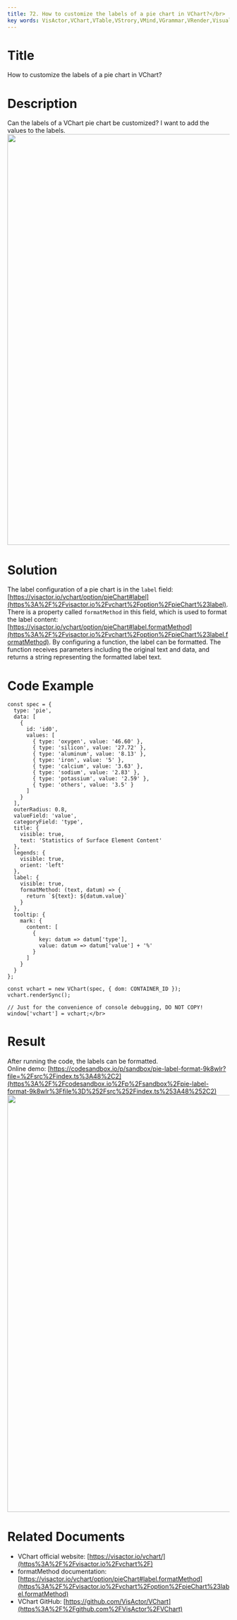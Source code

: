 ```yaml
---
title: 72. How to customize the labels of a pie chart in VChart?</br>
key words: VisActor,VChart,VTable,VStrory,VMind,VGrammar,VRender,Visualization,Chart,Data,Table,Graph,Gis,LLM
---
```

# Title

How to customize the labels of a pie chart in VChart?</br>
# Description

Can the labels of a VChart pie chart be customized? I want to add the values to the labels.</br>
<img src='https://cdn.jsdelivr.net/gh/xuanhun/articles/visactor/img/Q2HxbQS8yoXfSXx4w7CcRtY0n8f.gif' alt='' width='1306' height='930'>

# Solution

The label configuration of a pie chart is in the `label` field: [https://visactor.io/vchart/option/pieChart#label](https%3A%2F%2Fvisactor.io%2Fvchart%2Foption%2FpieChart%23label). There is a property called `formatMethod` in this field, which is used to format the label content: [https://visactor.io/vchart/option/pieChart#label.formatMethod](https%3A%2F%2Fvisactor.io%2Fvchart%2Foption%2FpieChart%23label.formatMethod). By configuring a function, the label can be formatted. The function receives parameters including the original text and data, and returns a string representing the formatted label text.</br>
# Code Example

```
const spec = {
  type: 'pie',
  data: [
    {
      id: 'id0',
      values: [
        { type: 'oxygen', value: '46.60' },
        { type: 'silicon', value: '27.72' },
        { type: 'aluminum', value: '8.13' },
        { type: 'iron', value: '5' },
        { type: 'calcium', value: '3.63' },
        { type: 'sodium', value: '2.83' },
        { type: 'potassium', value: '2.59' },
        { type: 'others', value: '3.5' }
      ]
    }
  ],
  outerRadius: 0.8,
  valueField: 'value',
  categoryField: 'type',
  title: {
    visible: true,
    text: 'Statistics of Surface Element Content'
  },
  legends: {
    visible: true,
    orient: 'left'
  },
  label: {
    visible: true,
    formatMethod: (text, datum) => {
      return `${text}: ${datum.value}`
    }
  },
  tooltip: {
    mark: {
      content: [
        {
          key: datum => datum['type'],
          value: datum => datum['value'] + '%'
        }
      ]
    }
  }
};

const vchart = new VChart(spec, { dom: CONTAINER_ID });
vchart.renderSync();

// Just for the convenience of console debugging, DO NOT COPY!
window['vchart'] = vchart;</br>
```
# Result

After running the code, the labels can be formatted.</br>
Online demo: [https://codesandbox.io/p/sandbox/pie-label-format-9k8wlr?file=%2Fsrc%2Findex.ts%3A48%2C2](https%3A%2F%2Fcodesandbox.io%2Fp%2Fsandbox%2Fpie-label-format-9k8wlr%3Ffile%3D%252Fsrc%252Findex.ts%253A48%252C2)</br>
<img src='https://cdn.jsdelivr.net/gh/xuanhun/articles/visactor/img/SjKWbR6kTo8Y55xj6WhcAiCknNc.gif' alt='' width='1266' height='944'>

# Related Documents

*  VChart official website: [https://visactor.io/vchart/](https%3A%2F%2Fvisactor.io%2Fvchart%2F)</br>
*  formatMethod documentation: [https://visactor.io/vchart/option/pieChart#label.formatMethod](https%3A%2F%2Fvisactor.io%2Fvchart%2Foption%2FpieChart%23label.formatMethod)</br>
*  VChart GitHub: [https://github.com/VisActor/VChart](https%3A%2F%2Fgithub.com%2FVisActor%2FVChart)</br>


